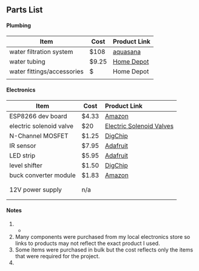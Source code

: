 ## Parts List

#### Plumbing

| Item                       | Cost  | Product Link                                                 |
| -------------------------- | ----- | :----------------------------------------------------------- |
| water filtration system    | $108  | [aquasana](https://www.aquasana.com/drinking-water-filter-systems/under-counter-faucet-2-stage/chrome) |
| water tubing               | $9.25 | [Home Depot](https://www.homedepot.com/p/Everbilt-1-2-in-O-D-x-3-8-in-I-D-x-25-ft-Polyethylene-Tubing-301844/207144259) |
| water fittings/accessories | $     | Home Depot                                                   |
|                            |       |                                                              |

#### Electronics

| Item                    | Cost  | Product Link                                                 |
| ----------------------- | ----- | :----------------------------------------------------------- |
| ESP8266 dev board       | $4.33 | [Amazon](https://www.amazon.com/HiLetgo-Internet-Development-Wireless-Micropython/dp/B010N1SPRK?ref_=ast_sto_dp) |
| electric solenoid valve | $20   | [Electric Solenoid Valves](https://www.electricsolenoidvalves.com/1-4-12v-dc-electric-plastic-solenoid-valve/?gclid=Cj0KCQiA7OnxBRCNARIsAIW53B_mqhWERAm4H16aWnoii-s6UdT-edAzLE60pQY-LprUZFgntIm0AdwaAoupEALw_wcB) |
| N-Channel MOSFET        | $1.25 | [DigChip](https://www.digchip.com/datasheets/parts/datasheet/169/2SK2049.php) |
| IR sensor               | $7.95 | [Adafruit](https://www.adafruit.com/product/1927)            |
| LED strip               | $5.95 | [Adafruit](https://www.adafruit.com/product/1426)            |
| level shifter           | $1.50 | [DigChip](https://www.digchip.com/datasheets/parts/datasheet/364/74AHCT125.php) |
| buck converter module   | $1.83 | [Amazon](https://www.amazon.com/Valefod-Efficiency-Voltage-Regulator-Converter/dp/B076H3XHXP?ref_=ast_bbp_dp&th=1&psc=1) |
|                         |       |                                                              |
|                         |       |                                                              |
| 12V power supply        | n/a   |                                                              |
|                         |       |                                                              |
|                         |       |                                                              |

#### Notes

1. -
2. Many components were purchased from my local electronics store so links to products may not reflect the exact product I used.
3. Some items were purchased in bulk but the cost reflects only the items that were required for the project.
4. 